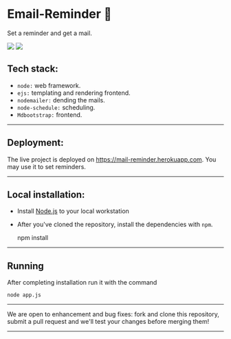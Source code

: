 # Email-Reminder 📧
Set a reminder and get a mail.

[![](https://img.shields.io/badge/Made_with-node-js-blue?style=for-the-badge&logo=nodejs)]()
[![](https://img.shields.io/badge/deployed_on-heroku-blue?style=for-the-badge&logo=heroku)]()


## Tech stack:

- `node:` web framework.
- `ejs:` templating and rendering frontend.
- `nodemailer:` dending the mails.
- `node-schedule:`  scheduling.
- `Mdbootstrap:` frontend.

---

## Deployment:

The live project is deployed on https://mail-reminder.herokuapp.com. You may use it to set reminders.

---

## Local installation:

* Install [Node.js](http://nodejs.org) to your local workstation
* After you've cloned the repository, install the dependencies with `npm`.

	npm install

---
## Running

After completing installation run it with the command

`node app.js`

---

We are open to enhancement and bug fixes: fork and clone this repository, submit a pull request and we'll test your changes before merging them!

---

